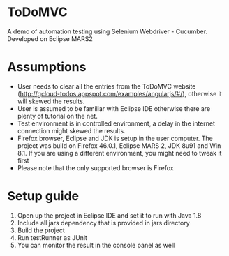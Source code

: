 # ToDoMVC
A demo of automation testing using Selenium Webdriver - Cucumber. Developed on Eclipse MARS2

Assumptions
===========
- User needs to clear all the entries from the ToDoMVC website (http://gcloud-todos.appspot.com/examples/angularjs/#/), otherwise it will skewed the results.
- User is assumed to be familiar with Eclipse IDE otherwise there are plenty of tutorial on the net.
- Test environment is in controlled environment, a delay in the internet connection might skewed the results.
- Firefox browser, Eclipse and JDK is setup in the user computer. The project was build on Firefox 46.0.1, Eclipse MARS 2, JDK 8u91 and Win 8.1. If you are using a different environment, you might need to tweak it first
- Please note that the only supported browser is Firefox

Setup guide
===========
1. Open up the project in Eclipse IDE and set it to run with Java 1.8
2. Include all jars dependency that is provided in jars directory
3. Build the project
4. Run testRunner as JUnit
5. You can monitor the result in the console panel as well

